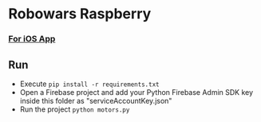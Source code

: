 # Robowars Raspberry

### [For iOS App](https://github.com/dkarakay/robowars-ios)

## Run
- Execute ```pip install -r requirements.txt```
- Open a Firebase project and add your Python Firebase Admin SDK key inside this folder as "serviceAccountKey.json"
- Run the project ```python motors.py```
